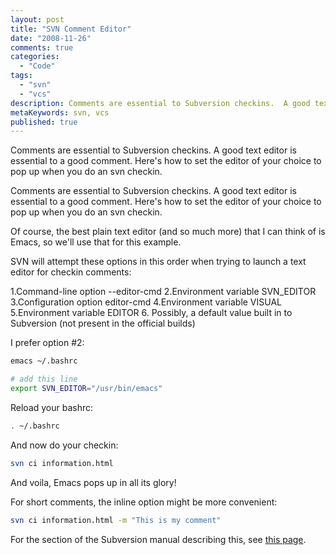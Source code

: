 ```yaml
---
layout: post
title: "SVN Comment Editor"
date: "2008-11-26"
comments: true
categories:
  - "Code"
tags:
  - "svn"
  - "vcs"
description: Comments are essential to Subversion checkins.  A good text editor is essential to a good comment.  Here's how to set the editor of your choice to pop up wh
metaKeywords: svn, vcs
published: true
---
```


Comments are essential to Subversion checkins.  A good text editor is essential to a good comment.  Here's how to set the editor of your choice to pop up when you do an svn checkin.

<!--more-->

Comments are essential to Subversion checkins.  A good text editor is essential to a good comment.  Here's how to set the editor of your choice to pop up when you do an svn checkin.

Of course, the best plain text editor (and so much more) that I can think of is Emacs, so we'll use that for this example.

SVN will attempt these options in this order when trying to launch a text editor for checkin comments:
   
   1.Command-line option --editor-cmd
   2.Environment variable SVN_EDITOR
   3.Configuration option editor-cmd
   4.Environment variable VISUAL
   5.Environment variable EDITOR
   6. Possibly, a default value built in to Subversion (not present in the official builds)

I prefer option #2:

```bash
emacs ~/.bashrc

# add this line
export SVN_EDITOR="/usr/bin/emacs"
```

Reload your bashrc:

```bash
. ~/.bashrc
```

And now do your checkin:

```bash
svn ci information.html
```

And voila, Emacs pops up in all its glory!

For short comments, the inline option might be more convenient:

```bash
svn ci information.html -m "This is my comment"
```

For the section of the Subversion manual describing this, see <a href="http://svnbook.red-bean.com/en/1.4/svn-book.html#svn.advanced.confarea.opts.config">this page</a>.

  
